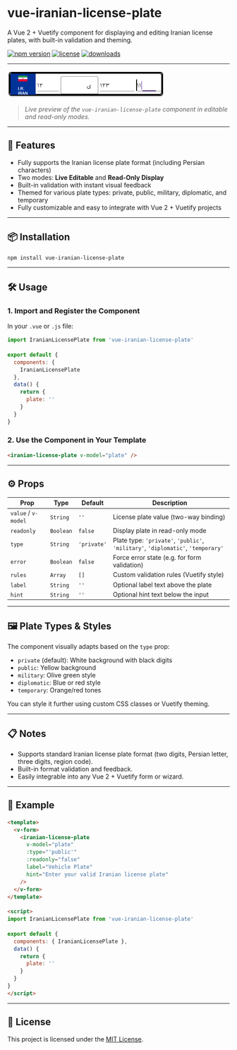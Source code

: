 
# vue-iranian-license-plate

A Vue 2 + Vuetify component for displaying and editing Iranian license plates, with built-in validation and theming.

[![npm version](https://img.shields.io/npm/v/vue-iranian-license-plate?logo=npm)](https://www.npmjs.com/package/vue-iranian-license-plate)
[![license](https://img.shields.io/npm/l/vue-iranian-license-plate)](LICENSE)
[![downloads](https://img.shields.io/npm/dm/vue-iranian-license-plate)](https://www.npmjs.com/package/vue-iranian-license-plate)

---

![Preview of Iranian License Plate Component](./preview.png)

> *Live preview of the `vue-iranian-license-plate` component in editable and read-only modes.*

---

## 🚗 Features

- Fully supports the Iranian license plate format (including Persian characters)
- Two modes: **Live Editable** and **Read-Only Display**
- Built-in validation with instant visual feedback
- Themed for various plate types: private, public, military, diplomatic, and temporary
- Fully customizable and easy to integrate with Vue 2 + Vuetify projects

---

## 📦 Installation

```bash
npm install vue-iranian-license-plate
````

---

## 🛠️ Usage

### 1. Import and Register the Component

In your `.vue` or `.js` file:

```js
import IranianLicensePlate from 'vue-iranian-license-plate'

export default {
  components: {
    IranianLicensePlate
  },
  data() {
    return {
      plate: ''
    }
  }
}
```

### 2. Use the Component in Your Template

```html
<iranian-license-plate v-model="plate" />
```

---

## ⚙️ Props

| Prop                | Type      | Default     | Description                                                                      |
| ------------------- | --------- | ----------- | -------------------------------------------------------------------------------- |
| `value` / `v-model` | `String`  | `''`        | License plate value (two-way binding)                                            |
| `readonly`          | `Boolean` | `false`     | Display plate in read-only mode                                                  |
| `type`              | `String`  | `'private'` | Plate type: `'private'`, `'public'`, `'military'`, `'diplomatic'`, `'temporary'` |
| `error`             | `Boolean` | `false`     | Force error state (e.g. for form validation)                                     |
| `rules`             | `Array`   | `[]`        | Custom validation rules (Vuetify style)                                          |
| `label`             | `String`  | `''`        | Optional label text above the plate                                              |
| `hint`              | `String`  | `''`        | Optional hint text below the input                                               |

---

## 🖼️ Plate Types & Styles

The component visually adapts based on the `type` prop:

* `private` (default): White background with black digits
* `public`: Yellow background
* `military`: Olive green style
* `diplomatic`: Blue or red style
* `temporary`: Orange/red tones

You can style it further using custom CSS classes or Vuetify theming.

---

## 📋 Notes

* Supports standard Iranian license plate format (two digits, Persian letter, three digits, region code).
* Built-in format validation and feedback.
* Easily integrable into any Vue 2 + Vuetify form or wizard.

---

## 🧪 Example

```html
<template>
  <v-form>
    <iranian-license-plate
      v-model="plate"
      :type="'public'"
      :readonly="false"
      label="Vehicle Plate"
      hint="Enter your valid Iranian license plate"
    />
  </v-form>
</template>

<script>
import IranianLicensePlate from 'vue-iranian-license-plate'

export default {
  components: { IranianLicensePlate },
  data() {
    return {
      plate: ''
    }
  }
}
</script>
```

---

## 📄 License

This project is licensed under the [MIT License](LICENSE).

````